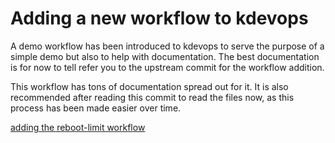 # Adding a new workflow to kdevops

A demo workflow has been introduced to kdevops to serve the purpose of
a simple demo but also to help with documentation. The best documentation
is for now to tell refer you to the upstream commit for the workflow
addition.

This workflow has tons of documentation spread out for it. It is also
recommended after reading this commit to read the files now, as this
process has been made easier over time.

  [adding the reboot-limit workflow](https://github.com/linux-kdevops/kdevops-history/commit/e17af646b9c3a4f73bd2408b1611cc3ade6cb47a)

